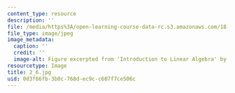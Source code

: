 ```yaml
---
content_type: resource
description: ''
file: /media/https%3A/open-learning-course-data-rc.s3.amazonaws.com/18-06sc-linear-algebra-fall-2011/0d3f66fb3b0c768dec9cc607f7ce506c_2_6.jpg
file_type: image/jpeg
image_metadata:
  caption: ''
  credit: ''
  image-alt: Figure excerpted from 'Introduction to Linear Algebra' by G.S. Strang
resourcetype: Image
title: 2_6.jpg
uid: 0d3f66fb-3b0c-768d-ec9c-c607f7ce506c
---
```

